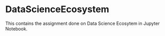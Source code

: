 # DataScienceEcosystem
This contains the assignment done on Data Science Ecosytem in Jupyter Notebook.
